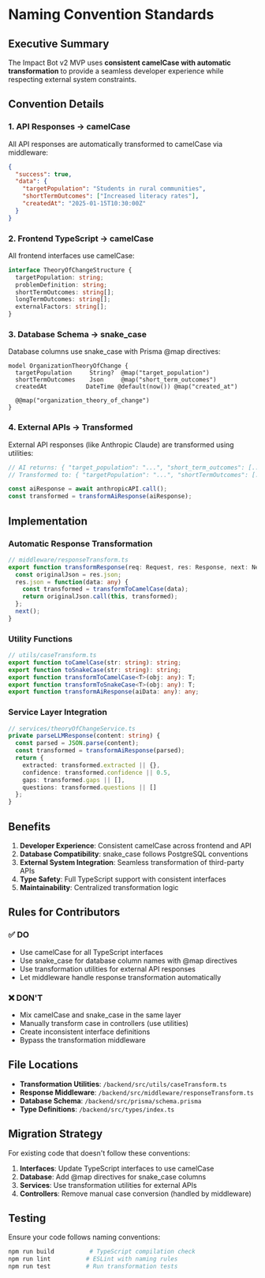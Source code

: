 # Naming Convention Standards

## Executive Summary
The Impact Bot v2 MVP uses **consistent camelCase with automatic transformation** to provide a seamless developer experience while respecting external system constraints.

## Convention Details

### 1. API Responses → **camelCase**
All API responses are automatically transformed to camelCase via middleware:
```json
{
  "success": true,
  "data": {
    "targetPopulation": "Students in rural communities",
    "shortTermOutcomes": ["Increased literacy rates"],
    "createdAt": "2025-01-15T10:30:00Z"
  }
}
```

### 2. Frontend TypeScript → **camelCase**
All frontend interfaces use camelCase:
```typescript
interface TheoryOfChangeStructure {
  targetPopulation: string;
  problemDefinition: string;
  shortTermOutcomes: string[];
  longTermOutcomes: string[];
  externalFactors: string[];
}
```

### 3. Database Schema → **snake_case**
Database columns use snake_case with Prisma @map directives:
```prisma
model OrganizationTheoryOfChange {
  targetPopulation     String?  @map("target_population")
  shortTermOutcomes    Json     @map("short_term_outcomes")
  createdAt           DateTime @default(now()) @map("created_at")
  
  @@map("organization_theory_of_change")
}
```

### 4. External APIs → **Transformed**
External API responses (like Anthropic Claude) are transformed using utilities:
```typescript
// AI returns: { "target_population": "...", "short_term_outcomes": [...] }
// Transformed to: { "targetPopulation": "...", "shortTermOutcomes": [...] }

const aiResponse = await anthropicAPI.call();
const transformed = transformAiResponse(aiResponse);
```

## Implementation

### Automatic Response Transformation
```typescript
// middleware/responseTransform.ts
export function transformResponse(req: Request, res: Response, next: NextFunction): void {
  const originalJson = res.json;
  res.json = function(data: any) {
    const transformed = transformToCamelCase(data);
    return originalJson.call(this, transformed);
  };
  next();
}
```

### Utility Functions
```typescript
// utils/caseTransform.ts
export function toCamelCase(str: string): string;
export function toSnakeCase(str: string): string;
export function transformToCamelCase<T>(obj: any): T;
export function transformToSnakeCase<T>(obj: any): T;
export function transformAiResponse(aiData: any): any;
```

### Service Layer Integration
```typescript
// services/theoryOfChangeService.ts
private parseLLMResponse(content: string) {
  const parsed = JSON.parse(content);
  const transformed = transformAiResponse(parsed);
  return {
    extracted: transformed.extracted || {},
    confidence: transformed.confidence || 0.5,
    gaps: transformed.gaps || [],
    questions: transformed.questions || []
  };
}
```

## Benefits

1. **Developer Experience**: Consistent camelCase across frontend and API
2. **Database Compatibility**: snake_case follows PostgreSQL conventions
3. **External System Integration**: Seamless transformation of third-party APIs
4. **Type Safety**: Full TypeScript support with consistent interfaces
5. **Maintainability**: Centralized transformation logic

## Rules for Contributors

### ✅ DO
- Use camelCase for all TypeScript interfaces
- Use snake_case for database column names with @map directives
- Use transformation utilities for external API responses
- Let middleware handle response transformation automatically

### ❌ DON'T
- Mix camelCase and snake_case in the same layer
- Manually transform case in controllers (use utilities)
- Create inconsistent interface definitions
- Bypass the transformation middleware

## File Locations

- **Transformation Utilities**: `/backend/src/utils/caseTransform.ts`
- **Response Middleware**: `/backend/src/middleware/responseTransform.ts`  
- **Database Schema**: `/backend/src/prisma/schema.prisma`
- **Type Definitions**: `/backend/src/types/index.ts`

## Migration Strategy

For existing code that doesn't follow these conventions:

1. **Interfaces**: Update TypeScript interfaces to use camelCase
2. **Database**: Add @map directives for snake_case columns
3. **Services**: Use transformation utilities for external APIs
4. **Controllers**: Remove manual case conversion (handled by middleware)

## Testing

Ensure your code follows naming conventions:
```bash
npm run build          # TypeScript compilation check
npm run lint          # ESLint with naming rules
npm run test          # Run transformation tests
```